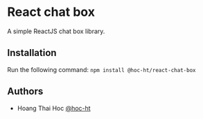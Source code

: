 # React chat box

A simple ReactJS chat box library.

## Installation

Run the following command:
`npm install @hoc-ht/react-chat-box`

## Authors

- Hoang Thai Hoc [@hoc-ht](https://github.com/hoc-ht)
